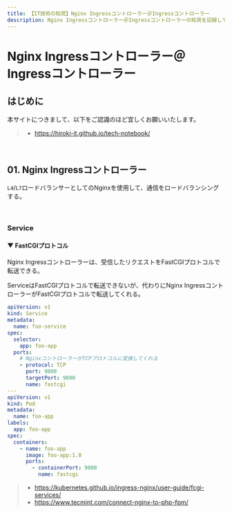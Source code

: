 ```yaml
---
title: 【IT技術の知見】Nginx Ingressコントローラー＠Ingressコントローラー
description: Nginx Ingressコントローラー＠Ingressコントローラーの知見を記録しています。
---
```


# Nginx Ingressコントローラー＠Ingressコントローラー

## はじめに

本サイトにつきまして、以下をご認識のほど宜しくお願いいたします。

> - https://hiroki-it.github.io/tech-notebook/

<br>

## 01. Nginx Ingressコントローラー

`L4`/`L7`ロードバランサーとしてのNginxを使用して、通信をロードバランシングする。

<br>

### Service

#### ▼ FastCGIプロトコル

Nginx Ingressコントローラーは、受信したリクエストをFastCGIプロトコルで転送できる。

ServiceはFastCGIプロトコルで転送できないが、代わりにNginx IngressコントローラーがFastCGIプロトコルで転送してくれる。

```yaml
apiVersion: v1
kind: Service
metadata:
  name: foo-service
spec:
  selector:
    app: foo-app
  ports:
    # NginxコントローラーがTCPプロトコルに変換してくれる
    - protocol: TCP
      port: 9000
      targetPort: 9000
      name: fastcgi
---
apiVersion: v1
kind: Pod
metadata:
  name: foo-app
labels:
  app: foo-app
spec:
  containers:
    - name: foo-app
      image: foo-app:1.0
      ports:
        - containerPort: 9000
          name: fastcgi
```

> - https://kubernetes.github.io/ingress-nginx/user-guide/fcgi-services/
> - https://www.tecmint.com/connect-nginx-to-php-fpm/

<br>
